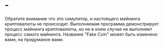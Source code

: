 # -
Обратите внимание что это симулятор, и настоящего майнинга криптовалюты не происходит.
Выполняемая программа демонстрирует процесс майнинга криптовалюты, но не в коем случае не выполняет процесс самого майнинга.
Название "Fake Coin" может быть изменено вами, на придуманое вами.
